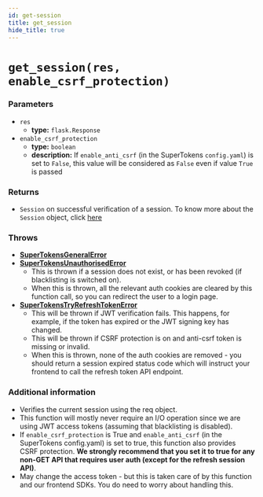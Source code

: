 ```yaml
---
id: get-session
title: get_session
hide_title: true
---
```


# `get_session(res, enable_csrf_protection)`
### Parameters
- `res`
    - **type:** `flask.Response`
- `enable_csrf_protection`
    - **type:** `boolean`
    - **description:** If `enable_anti_csrf` (in the SuperTokens `config.yaml`) is set to `False`, this value will be considered as `False` even if value `True` is passed

### Returns
- `Session` on successful verification of a session. To know more about the `Session` object, click [here](./session-object/overview)

### Throws
- **[SuperTokensGeneralError](./error-handling/general-error)**
- **[SuperTokensUnauthorisedError](./error-handling/unauthorised)**
    - This is thrown if a session does not exist, or has been revoked (if blacklisting is switched on).
    - When this is thrown, all the relevant auth cookies are cleared by this function call, so you can redirect the user to a login page.
- **[SuperTokensTryRefreshTokenError](./error-handling/try-refresh-token)**
    - This will be thrown if JWT verification fails. This happens, for example, if the token has expired or the JWT signing key has changed.
    - This will be thrown if CSRF protection is on and anti-csrf token is missing or invalid.
    - When this is thrown, none of the auth cookies are removed - you should return a session expired status code which will instruct your frontend to call the refresh token API endpoint.

### Additional information
- Verifies the current session using the req object.
- This function will mostly never require an I/O operation since we are using JWT access tokens (assuming that blacklisting is disabled).
- If `enable_csrf_protection` is True and `enable_anti_csrf` (in the SuperTokens config.yaml) is set to true, this function also provides CSRF protection. **We strongly recommend that you set it to true for any non-GET API that requires user auth (except for the refresh session API)**.
- May change the access token - but this is taken care of by this function and our frontend SDKs. You do need to worry about handling this.